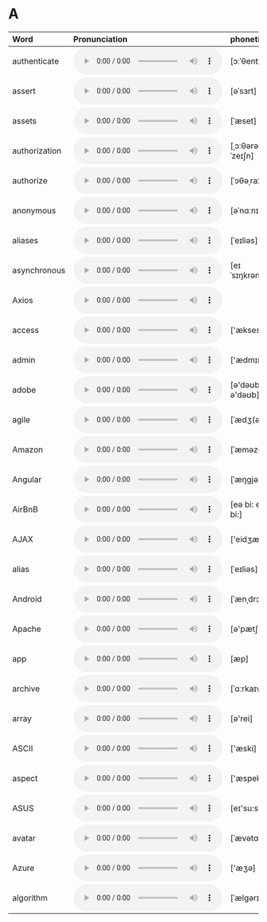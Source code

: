 
# A

| Word  | Pronunciation | phonetic |
| :-- | :-- | :-- |
| authenticate | <audio src="/awesome-pronunciation/public/audio/authenticate.mp3" controls="controls" controlslist="nodownload"></audio> | [ɔːˈθentɪkeɪt] |
| assert | <audio src="/awesome-pronunciation/public/audio/assert.mp3" controls="controls" controlslist="nodownload"></audio> | [əˈsɜrt] |
| assets | <audio src="/awesome-pronunciation/public/audio/assets.mp3" controls="controls" controlslist="nodownload"></audio> | [ˈæset] |
| authorization | <audio src="/awesome-pronunciation/public/audio/authorization.mp3" controls="controls" controlslist="nodownload"></audio> | [ˌɔːθərəˈzeɪʃn] |
| authorize | <audio src="/awesome-pronunciation/public/audio/authorize.mp3" controls="controls" controlslist="nodownload"></audio> | [ˈɔθəˌraɪz] |
| anonymous | <audio src="/awesome-pronunciation/public/audio/anonymous.mp3" controls="controls" controlslist="nodownload"></audio> | [əˈnɑːnɪməs] |
| aliases | <audio src="/awesome-pronunciation/public/audio/aliases.mp3" controls="controls" controlslist="nodownload"></audio> | [ˈeɪliəs] |
| asynchronous | <audio src="/awesome-pronunciation/public/audio/asynchronous.mp3" controls="controls" controlslist="nodownload"></audio> | [eɪˈsɪŋkrənəs] |
| Axios | <audio src="/awesome-pronunciation/public/audio/Axios.mp3" controls="controls" controlslist="nodownload"></audio> |  |
| access | <audio src="/awesome-pronunciation/public/audio/access.mp3" controls="controls" controlslist="nodownload"></audio> | ['ækses] |
| admin | <audio src="/awesome-pronunciation/public/audio/admin.mp3" controls="controls" controlslist="nodownload"></audio> | ['ædmɪn] |
| adobe | <audio src="/awesome-pronunciation/public/audio/adobe.mp3" controls="controls" controlslist="nodownload"></audio> | [ə'dəʊbɪ; ə'dəʊb] |
| agile | <audio src="/awesome-pronunciation/public/audio/agile.mp3" controls="controls" controlslist="nodownload"></audio> | [ˈædʒ(ə)l] |
| Amazon | <audio src="/awesome-pronunciation/public/audio/Amazon.mp3" controls="controls" controlslist="nodownload"></audio> | [ˈæməzɑːn] |
| Angular | <audio src="/awesome-pronunciation/public/audio/Angular.mp3" controls="controls" controlslist="nodownload"></audio> | [ˈæŋɡjələr] |
| AirBnB | <audio src="/awesome-pronunciation/public/audio/AirBnB.mp3" controls="controls" controlslist="nodownload"></audio> | [eə bi: en bi:] |
| AJAX | <audio src="/awesome-pronunciation/public/audio/AJAX.mp3" controls="controls" controlslist="nodownload"></audio> | ['eidʒæks] |
| alias | <audio src="/awesome-pronunciation/public/audio/alias.mp3" controls="controls" controlslist="nodownload"></audio> | [ˈeɪliəs] |
| Android | <audio src="/awesome-pronunciation/public/audio/Android.mp3" controls="controls" controlslist="nodownload"></audio> | [ˈænˌdrɔɪd] |
| Apache | <audio src="/awesome-pronunciation/public/audio/Apache.mp3" controls="controls" controlslist="nodownload"></audio> | [ə'pætʃi] |
| app | <audio src="/awesome-pronunciation/public/audio/app.mp3" controls="controls" controlslist="nodownload"></audio> | [æp] |
| archive | <audio src="/awesome-pronunciation/public/audio/archive.mp3" controls="controls" controlslist="nodownload"></audio> | [ˈɑːrkaɪv] |
| array | <audio src="/awesome-pronunciation/public/audio/array.mp3" controls="controls" controlslist="nodownload"></audio> | [ə'rei] |
| ASCII | <audio src="/awesome-pronunciation/public/audio/ASCII.mp3" controls="controls" controlslist="nodownload"></audio> | ['æski] |
| aspect | <audio src="/awesome-pronunciation/public/audio/aspect.mp3" controls="controls" controlslist="nodownload"></audio> | ['æspekt] |
| ASUS | <audio src="/awesome-pronunciation/public/audio/ASUS.mp3" controls="controls" controlslist="nodownload"></audio> | [eɪ'su:s] |
| avatar | <audio src="/awesome-pronunciation/public/audio/avatar.mp3" controls="controls" controlslist="nodownload"></audio> | [ˈævətɑːr] |
| Azure | <audio src="/awesome-pronunciation/public/audio/Azure.mp3" controls="controls" controlslist="nodownload"></audio> | ['æʒə] |
| algorithm | <audio src="/awesome-pronunciation/public/audio/algorithm.mp3" controls="controls" controlslist="nodownload"></audio> | [ˈælɡərɪðəm] |
